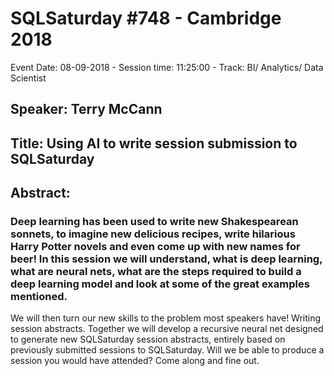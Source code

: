 # SQLSaturday #748 - Cambridge 2018
Event Date: 08-09-2018 - Session time: 11:25:00 - Track: BI/ Analytics/ Data Scientist
## Speaker: Terry McCann
## Title: Using AI to write session submission to SQLSaturday
## Abstract:
### Deep learning has been used to write new Shakespearean sonnets, to imagine new delicious recipes, write hilarious Harry Potter novels and even come up with new names for beer! In this session we will understand, what is deep learning, what are neural nets, what are the steps required to build a deep learning model and look at some of the great examples mentioned. 

We will then turn our new skills to the problem most speakers have! Writing session abstracts. Together we will develop a recursive neural net designed to generate new SQLSaturday session abstracts, entirely based on previously submitted sessions to SQLSaturday. Will we be able to produce a session you would have attended? Come along and fine out.
